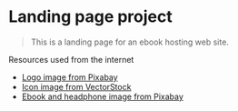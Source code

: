 # Landing page project

> This is a landing page for an ebook hosting web site.

Resources used from the internet

- [Logo image from Pixabay](https://pixabay.com/illustrations/icon-head-profile-headphones-1243679/)
- [Icon image from VectorStock](https://www.vectorstock.com/royalty-free-vector/ebook-icon-vector-4026560)
- [Ebook and headphone image from Pixabay](https://pixabay.com/photos/ebook-headphone-relax-leisure-cozy-5066154/)

